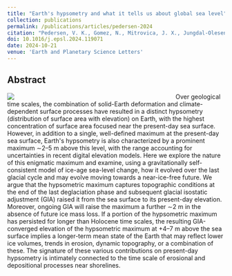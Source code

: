 ```yaml
---
title: "Earth's hypsometry and what it tells us about global sea level"
collection: publications
permalink: /publications/articles/pedersen-2024
citation: "Pedersen, V. K., Gomez, N., Mitrovica, J. X., Jungdal-Olesen, G., Andersen, J. L., <b>Garbe, J.</b>, Aschwanden, A., Winkelmann, R.: <i>Earth's hypsometry and what it tells us about global sea level</i>, Earth and Planetary Science Letters, 648, DOI: <a href='https://doi.org/10.1016/j.epsl.2024.119071'>10.1016/j.epsl.2024.119071</a>, 2024.. <span style='color: LimeGreen;' title='Open Access'><i class='ai ai-open-access' aria-hidden='true'></i></span>"
doi: 10.1016/j.epsl.2024.119071
date: 2024-10-21
venue: 'Earth and Planetary Science Letters'
---
```


## Abstract
<div style="float: left; margin-right: 10px; width: 380px;">
    <img src="https://ars.els-cdn.com/content/image/1-s2.0-S0012821X2400503X-gr4.jpg">
</div>
Over geological time scales, the combination of solid-Earth deformation and climate-dependent surface processes have resulted in a distinct hypsometry (distribution of surface area with elevation) on Earth, with the highest concentration of surface area focused near the present-day sea surface. However, in addition to a single, well-defined maximum at the present-day sea surface, Earth's hypsometry is also characterized by a prominent maximum ∼2–5 m above this level, with the range accounting for uncertainties in recent digital elevation models. Here we explore the nature of this enigmatic maximum and examine, using a gravitationally self-consistent model of ice-age sea-level change, how it evolved over the last glacial cycle and may evolve moving towards a near-ice-free future. We argue that the hypsometric maximum captures topographic conditions at the end of the last deglaciation phase and subsequent glacial isostatic adjustment (GIA) raised it from the sea surface to its present-day elevation. Moreover, ongoing GIA will raise the maximum a further ∼2 m in the absence of future ice mass loss. If a portion of the hypsometric maximum has persisted for longer than Holocene time scales, the resulting GIA-converged elevation of the hypsometric maximum at +4–7 m above the sea surface implies a longer-term mean state of the Earth that may reflect lower ice volumes, trends in erosion, dynamic topography, or a combination of these. The signature of these various contributions on present-day hypsometry is intimately connected to the time scale of erosional and depositional processes near shorelines.